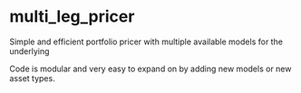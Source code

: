 # multi_leg_pricer
Simple and efficient portfolio pricer with multiple available models for the underlying

Code is modular and very easy to expand on by adding new models or new asset types.
